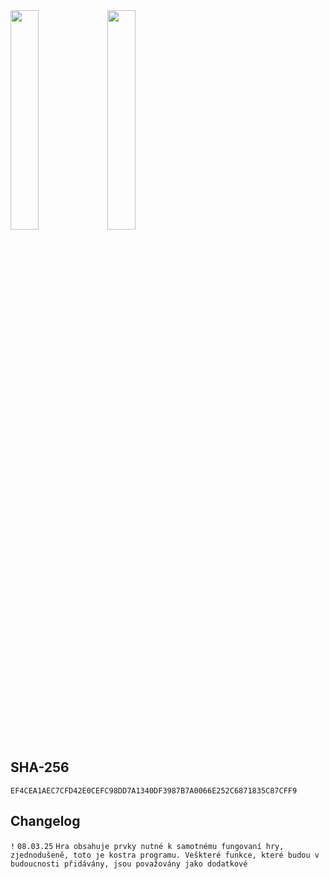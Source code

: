 <img src="https://github.com/Jak0ub/PyGame/blob/main/img/1.png" width=30% height=30% >
<img src="https://github.com/Jak0ub/PyGame/blob/main/img/2.png" width=30% height=30% >

## SHA-256
```SHA-256
EF4CEA1AEC7CFD42E0CEFC98DD7A1340DF3987B7A0066E252C6871835C87CFF9
```
## Changelog

`!` `08.03.25` `Hra obsahuje prvky nutné k samotnému fungovaní hry, zjednodušeně, toto je kostra programu. Veškteré funkce, které budou v budoucnosti přidávány, jsou považovány jako dodatkové`
